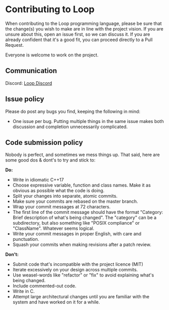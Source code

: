 # Contributing to Loop

When contributing to the Loop programming language, please be sure that the change(s) you wish to make are in line with the project vision. If you are unsure about this, open an issue first, so we can discuss it. If you are already confident that it's a good fit, you can proceed directly to a Pull Request.

Everyone is welcome to work on the project.

## Communication


Discord: [Loop Discord](https://discord.gg/a23N3Gdy)

## Issue policy

Please do post any bugs you find, keeping the following in mind:

* One issue per bug. Putting multiple things in the same issue makes both discussion and completion unnecessarily complicated.

## Code submission policy

Nobody is perfect, and sometimes we mess things up. That said, here are some good dos & dont's to try and stick to:

**Do:**

* Write in idiomatic C++17
* Choose expressive variable, function and class names. Make it as obvious as possible what the code is doing.
* Split your changes into separate, atomic commits.
* Make sure your commits are rebased on the master branch.
* Wrap your commit messages at 72 characters.
* The first line of the commit message should have the format "Category: Brief description of what's being changed". The "category" can be a subdirectory, but also something like "POSIX compliance" or "ClassName". Whatever seems logical.
* Write your commit messages in proper English, with care and punctuation.
* Squash your commits when making revisions after a patch review.
  
**Don't:**

* Submit code that's incompatible with the project licence (MIT)
* Iterate excessively on your design across multiple commits.
* Use weasel-words like "refactor" or "fix" to avoid explaining what's being changed.
* Include commented-out code.
* Write in C.
* Attempt large architectural changes until you are familiar with the system and have worked on it for a while.
